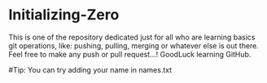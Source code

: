 # Initializing-Zero
This is one of the repository dedicated just for all who are learning basics git operations, like: pushing, pulling, merging or whatever else is out there. Feel free to make any push or pull request...! GoodLuck learning GitHub.

#Tip: You can try adding your name in names.txt
